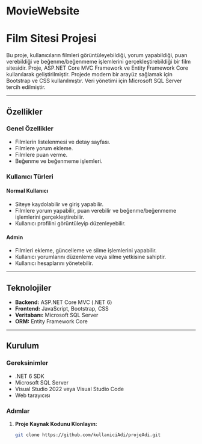 # MovieWebsite
# Film Sitesi Projesi

Bu proje, kullanıcıların filmleri görüntüleyebildiği, yorum yapabildiği, puan verebildiği ve beğenme/beğenmeme işlemlerini gerçekleştirebildiği bir film sitesidir. Proje, ASP.NET Core MVC Framework ve Entity Framework Core kullanılarak geliştirilmiştir. Projede modern bir arayüz sağlamak için Bootstrap ve CSS kullanılmıştır. Veri yönetimi için Microsoft SQL Server tercih edilmiştir.

---

## Özellikler

### Genel Özellikler
- Filmlerin listelenmesi ve detay sayfası.
- Filmlere yorum ekleme.
- Filmlere puan verme.
- Beğenme ve beğenmeme işlemleri.

### Kullanıcı Türleri
#### Normal Kullanıcı
- Siteye kaydolabilir ve giriş yapabilir.
- Filmlere yorum yapabilir, puan verebilir ve beğenme/beğenmeme işlemlerini gerçekleştirebilir.
- Kullanıcı profilini görüntüleyip düzenleyebilir.

#### Admin
- Filmleri ekleme, güncelleme ve silme işlemlerini yapabilir.
- Kullanıcı yorumlarını düzenleme veya silme yetkisine sahiptir.
- Kullanıcı hesaplarını yönetebilir.

---

## Teknolojiler

- **Backend:** ASP.NET Core MVC (.NET 6)
- **Frontend:** JavaScript, Bootstrap, CSS
- **Veritabanı:** Microsoft SQL Server
- **ORM:** Entity Framework Core

---

## Kurulum

### Gereksinimler
- .NET 6 SDK
- Microsoft SQL Server
- Visual Studio 2022 veya Visual Studio Code
- Web tarayıcısı

### Adımlar
1. **Proje Kaynak Kodunu Klonlayın:**
   ```bash
   git clone https://github.com/kullaniciAdi/projeAdi.git
